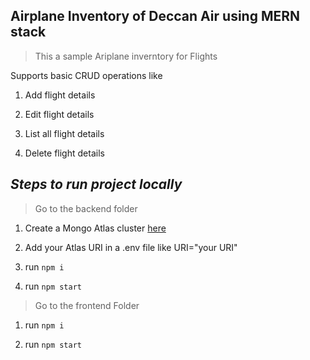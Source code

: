 ## Airplane Inventory of Deccan Air using MERN stack    
 
> This a sample Ariplane inverntory for Flights      

Supports basic CRUD operations like   

1. Add flight details     

2. Edit flight details   
   
3. List all flight details    

4. Delete flight details    

## ***Steps to run project locally***   

>Go to the backend folder      

1. Create a Mongo Atlas cluster [here](https://www.mongodb.com/cloud/atlas)         

2. Add your Atlas URI in a .env file like URI="your URI"    

3. run `npm i`    

4. run `npm start`    

>Go to the frontend Folder      

1. run `npm i`    

2. run `npm start`    


